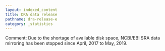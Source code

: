 ```yaml
---
layout: indexed_content
title: DRA data release
pathname: dra-release-e
category: _statistics
---
```


Comment: Due to the shortage of available disk space, NCBI/EBI SRA data
mirroring has been stopped since April, 2017 to May, 2019.
